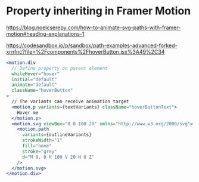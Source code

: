 # Property inheriting in Framer Motion

https://blog.noelcserepy.com/how-to-animate-svg-paths-with-framer-motion#heading-explanations-1

https://codesandbox.io/p/sandbox/path-examples-advanced-forked-xrnfnc?file=%2Fcomponents%2FhoverButton.jsx%3A49%2C34

```jsx
<motion.div
  // Define property on parent element
  whileHover="hover"
  initial="default"
  animate="default"
  className="hoverButton"
>
  // The variants can receive animation target
  <motion.p variants={textVariants} className="hoverButtonText">
    Hover me
  </motion.p>
  <motion.svg viewBox="0 0 100 20" xmlns="http://www.w3.org/2000/svg">
    <motion.path
      variants={outlineVariants}
      strokeWidth="1"
      fill="none"
      stroke="grey"
      d="M 0, 0 H 100 V 20 H 0 Z"
    />
  </motion.svg>
</motion.div>
```
